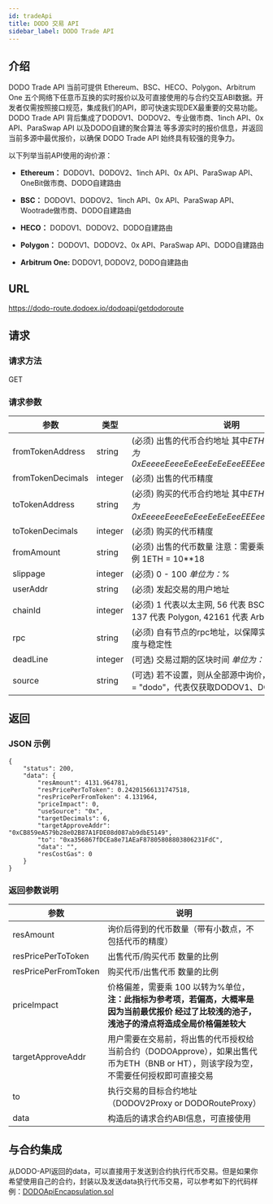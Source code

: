 ```yaml
---
id: tradeApi
title: DODO 交易 API
sidebar_label: DODO Trade API
---
```


## 介绍

DODO Trade API 当前可提供 Ethereum、BSC、HECO、Polygon、Arbitrum One 五个网络下任意币互换的实时报价以及可直接使用的与合约交互ABI数据。开发者仅需按照接口规范，集成我们的API，即可快速实现DEX最重要的交易功能。DODO Trade API 背后集成了DODOV1、DODOV2、专业做市商、1inch API、0x API、ParaSwap API 以及DODO自建的聚合算法 等多源实时的报价信息，并返回当前多源中最优报价，以确保 DODO Trade API 始终具有较强的竞争力。

以下列举当前API使用的询价源：

- **Ethereum：** DODOV1、DODOV2、1inch API、0x API、ParaSwap API、OneBit做市商、DODO自建路由

- **BSC：** DODOV1、DODOV2、1inch API、0x API、ParaSwap API、Wootrade做市商、DODO自建路由

- **HECO：** DODOV1、DODOV2、DODO自建路由

- **Polygon：** DODOV1、DODOV2、0x API、ParaSwap API、DODO自建路由

- **Arbitrum One:** DODOV1, DODOV2, DODO自建路由

## URL

https://dodo-route.dodoex.io/dodoapi/getdodoroute

## 请求

### 请求方法

GET

### 请求参数

| 参数                         |  类型        | 说明                                                              |
| ----------------------------| ------------ | -----------------------------------------------------------------|
| fromTokenAddress            | string       | (必须)  出售的代币合约地址 其中*ETH(BNB or Matic) 为 0xEeeeeEeeeEeEeeEeEeEeeEEEeeeeEeeeeeeeEEeE*   |
| fromTokenDecimals           | integer      | (必须)  出售的代币精度   |
| toTokenAddress              | string       | (必须)  购买的代币合约地址 其中*ETH(BNB or Matic) 为 0xEeeeeEeeeEeEeeEeEeEeeEEEeeeeEeeeeeeeEEeE*   |
| toTokenDecimals             | integer      | (必须)  购买的代币精度   |
| fromAmount                  | string       | (必须)  出售的代币数量  注意：需要乘上代币的精度，举例 1ETH =  10**18 |
| slippage                    | integer      | (必须)  0 - 100   *单位为：%* |
| userAddr                    | string       | (必须)  发起交易的用户地址 |
| chainId                     | integer      | (必须)  1 代表以太主网, 56 代表 BSC, 128 代表 Heco, 137 代表 Polygon, 42161 代表 Arbitrum One |
| rpc                         | string       | (必须)  自有节点的rpc地址，以保障实时的节点询价速度与稳定性   |
| deadLine                    | integer      | (可选)  交易过期的区块时间 *单位为：秒* |
| source                      | string       | (可选)  若不设置，则从全部源中询价， 若设置 source = "dodo"，代表仅获取DODOV1、DODOV2 报价 |



## 返回

### JSON 示例

```
{
    "status": 200,
    "data": {
        "resAmount": 4131.964781,
        "resPricePerToToken": 0.24201566131747518,
        "resPricePerFromToken": 4.131964,
        "priceImpact": 0,
        "useSource": "0x",
        "targetDecimals": 6,
        "targetApproveAddr": "0xCB859eA579b28e02B87A1FDE08d087ab9dbE5149",
        "to": "0xa356867fDCEa8e71AEaF87805808803806231FdC",
        "data": "",
        "resCostGas": 0
    }
}

```

### 返回参数说明

| 参数                            | 说明                                                                  |
| ------------------------------ | ----------------------------------------------------------------------|
| resAmount                      | 询价后得到的代币数量（带有小数点，不包括代币的精度）|
| resPricePerToToken             | 出售代币/购买代币 数量的比例 |
| resPricePerFromToken           | 购买代币/出售代币 数量的比例 |
| priceImpact                    | 价格偏差，需要乘 100 以转为%单位， **注：此指标为参考项，若偏高，大概率是因为当前最优报价 经过了比较浅的池子，浅池子的滑点将造成全局价格偏差较大**|
| targetApproveAddr              | 用户需要在交易前，将出售的代币授权给当前合约（DODOApprove），如果出售代币为ETH（BNB or HT），则该字段为空，不需要任何授权即可直接交易 |
| to                             | 执行交易的目标合约地址 （DODOV2Proxy or DODORouteProxy）|
| data                           | 构造后的请求合约ABI信息，可直接使用  |


## 与合约集成

从DODO-API返回的data，可以直接用于发送到合约执行代币交易。但是如果你希望使用自己的合约，封装以及发送data执行代币交易，可以参考如下的代码样例：[DODOApiEncapsulation.sol](https://github.com/DODOEX/dodo-example/blob/main/contracts/DODOApiEncapsulation.sol)